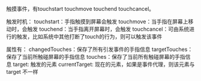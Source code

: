 触摸事件，有touchstart touchmove touchend touchcancel。

触发时机：
touchstart：手指触摸到屏幕会触发
touchmove：当手指在屏幕上移动时，会触发
touchend：当手指离开屏幕时，会触发
touchcancel：可由系统进行的触发，比如系统中其他打断了touch的行为，则可以触发该事件

属性有：
changedTouches：保存了所有引发事件的手指信息
targetTouches：保存了当前所触碰屏幕的手指信息
touches：保存了当前所有触碰屏幕的手指信息
target: 触发的元素
currentTarget: 现在的元素，如果是事件代理，则该元素与 target 不一样
